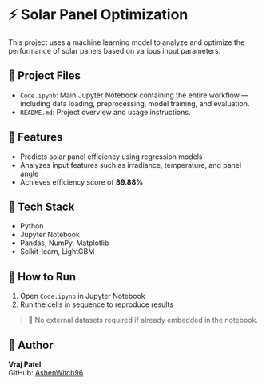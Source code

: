 # ⚡ Solar Panel Optimization

This project uses a machine learning model to analyze and optimize the performance of solar panels based on various input parameters.

## 📂 Project Files

- `Code.ipynb`: Main Jupyter Notebook containing the entire workflow — including data loading, preprocessing, model training, and evaluation.
- `README.md`: Project overview and usage instructions.

## 📌 Features

- Predicts solar panel efficiency using regression models
- Analyzes input features such as irradiance, temperature, and panel angle
- Achieves efficiency score of **89.88%**

## 🧠 Tech Stack

- Python
- Jupyter Notebook
- Pandas, NumPy, Matplotlib
- Scikit-learn, LightGBM

## 🚀 How to Run

1. Open `Code.ipynb` in Jupyter Notebook
2. Run the cells in sequence to reproduce results

> 📎 No external datasets required if already embedded in the notebook.

## 👤 Author

**Vraj Patel**  
GitHub: [AshenWitch96](https://github.com/AshenWitch96)


